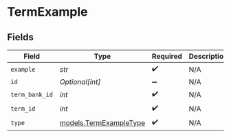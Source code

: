 # TermExample


## Fields

| Field                                                  | Type                                                   | Required                                               | Description                                            |
| ------------------------------------------------------ | ------------------------------------------------------ | ------------------------------------------------------ | ------------------------------------------------------ |
| `example`                                              | *str*                                                  | :heavy_check_mark:                                     | N/A                                                    |
| `id`                                                   | *Optional[int]*                                        | :heavy_minus_sign:                                     | N/A                                                    |
| `term_bank_id`                                         | *int*                                                  | :heavy_check_mark:                                     | N/A                                                    |
| `term_id`                                              | *int*                                                  | :heavy_check_mark:                                     | N/A                                                    |
| `type`                                                 | [models.TermExampleType](../models/termexampletype.md) | :heavy_check_mark:                                     | N/A                                                    |